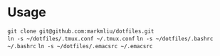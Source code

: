 # Usage

`git clone git@github.com:markmliu/dotfiles.git`  
`ln -s ~/dotfiles/.tmux.conf ~/.tmux.conf`
`ln -s ~/dotfiles/.bashrc ~/.bashrc`
`ln -s ~/dotfiles/.emacsrc ~/.emacsrc`

